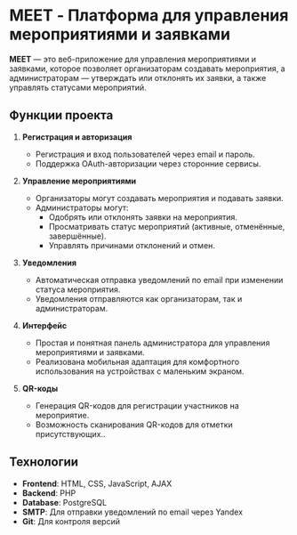 # MEET - Платформа для управления мероприятиями и заявками

**MEET** — это веб-приложение для управления мероприятиями и заявками, которое позволяет организаторам создавать мероприятия, а администраторам — утверждать или отклонять их заявки, а также управлять статусами мероприятий.

## Функции проекта

1. **Регистрация и авторизация**
   - Регистрация и вход пользователей через email и пароль.
   - Поддержка OAuth-авторизации через сторонние сервисы.

2. **Управление мероприятиями**
   - Организаторы могут создавать мероприятия и подавать заявки.
   - Администраторы могут:
     - Одобрять или отклонять заявки на мероприятия.
     - Просматривать статус мероприятий (активные, отменённые, завершённые).
     - Управлять причинами отклонений и отмен.

3. **Уведомления**
   - Автоматическая отправка уведомлений по email при изменении статуса мероприятия.
   - Уведомления отправляются как организаторам, так и администраторам.

4. **Интерфейс**
   - Простая и понятная панель администратора для управления мероприятиями и заявками.
   - Реализована мобильная адаптация для комфортного использования на устройствах с маленьким экраном.

5. **QR-коды**
   - Генерация QR-кодов для регистрации участников на мероприятие.
   - Возможность сканирования QR-кодов для отметки присутствующих..

## Технологии

- **Frontend**: HTML, CSS, JavaScript, AJAX
- **Backend**: PHP
- **Database**: PostgreSQL
- **SMTP**: Для отправки уведомлений по email через Yandex
- **Git**: Для контроля версий